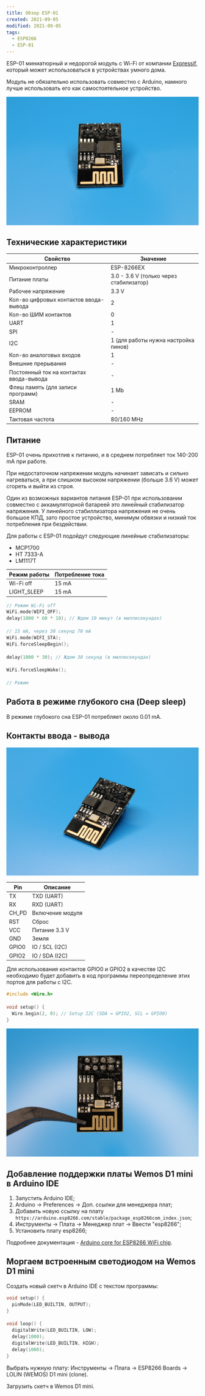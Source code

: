 ```yaml
---
title: Обзор ESP-01
created: 2021-09-05
modified: 2021-09-05
tags:
  - ESP8266
  - ESP-01
---
```


ESP-01 миниатюрный и недорогой модуль с Wi-Fi от компании [Expressif](https://www.espressif.com/), который может использоваться в устройствах умного дома.

Модуль не обязательно использовать совместно с Arduino, намного лучше использовать его как самостоятельное устройство.

![ESP-01](/posts/overview-esp-01/esp_01_01.jpg)

## Технические характеристики

| Свойство                                 | Значение                                |
|------------------------------------------|-----------------------------------------|
| Микроконтроллер                          | ESP-8266EX                              |
| Питание платы                            | 3.0 - 3.6 V (только через стабилизатор) |
| Рабочее напряжение                       | 3.3 V                                   |
| Кол-во цифровых контактов ввода-вывода   | 2                                       |
| Кол-во ШИМ контактов                     | 0                                       |
| UART                                     | 1                                       |
| SPI                                      | -                                       |
| I2C                                      | 1 (для работы нужна настройка пинов)    |
| Кол-во аналоговых входов                 | 1                                       |
| Внешние прерывания                       | -                                       |
| Постоянный ток на контактах ввода-вывода | -                                       |
| Флеш память (для записи программ)        | 1 Mb                                    |
| SRAM                                     | -                                       |
| EEPROM                                   | -                                       |
| Тактовая частота                         | 80/160 MHz                              |

## Питание

ESP-01 очень прихотлив к питанию, и в среднем потребляет ток 140-200 mA при работе.

При недостаточном напряжении модуль начинает зависать и сильно нагреваться, а при слишком высоком напряжении (больше 3.6 V) может сгореть и выйти из строя.

Один из возможных вариантов питания ESP-01 при использовании совместно с аккамуляторной батареей это линейный стабилизатор напряжения. У линейного стабиллизатора напряжения не очень большое КПД, зато простое устройство, минимум обвязки и низкий ток потребления при бездействии.

Для работы с ESP-01 подойдут следующие линейные стабилизаторы:

- MCP1700
- HT 7333-A
- LM1117T

| Режим работы | Потребление тока |
| -| -|
| Wi-Fi off | 15 mA |
| LIGHT_SLEEP | 15 mA |


```cpp
// Режим Wi-Fi off
WiFi.mode(WIFI_OFF);
delay(1000 * 60 * 10); // Ждем 10 минут (в миллисекундах)

// 15 mA, через 30 секунд 70 mA
WiFi.mode(WIFI_STA);
WiFi.forceSleepBegin();

delay(1000 * 30); // Ждем 30 секунд (в миллисекундах)

WiFi.forceSleepWake();

// Режим 
```

## Работа в режиме глубокого сна (Deep sleep)

В режиме глубокого сна ESP-01 потребляет около 0.01 mA.

## Контакты ввода - вывода

![ESP-01](/posts/overview-esp-01/esp_01_02.jpg)

| Pin   | Описание         |
|-------|------------------|
| TX    | TXD (UART)       |
| RX    | RXD (UART)       |
| CH_PD | Включение модуля |
| RST   | Сброс            |
| VCC   | Питание 3.3 V    |
| GND   | Земля            |
| GPIO0 | IO / SCL (I2C)   |
| GPIO2 | IO / SDA (I2C)   |

Для использования контактов GPIO0 и GPIO2 в качестве I2C необходимо будет добавить в код программы переопределение этих портов для работы с I2C.

```cpp
#include <Wire.h>

void setup() {
  Wire.begin(2, 0); // Setup I2C (SDA = GPIO2, SCL = GPIO0)
}
```

![ESP-01](/posts/overview-esp-01/esp_01_03.jpg)

## Добавление поддержки платы Wemos D1 mini в Arduino IDE

1. Запустить Arduino IDE;
2. Arduino -> Preferences -> Доп. ссылки для менеджера плат;
3. Добавить новую ссылку на плату `https://arduino.esp8266.com/stable/package_esp8266com_index.json`;
4. Инструменты -> Плата -> Менеджер плат -> Ввести "esp8266";
5. Установить плату esp8266;

Подробнее документация - [Arduino core for ESP8266 WiFi chip](https://github.com/esp8266/Arduino).

## Моргаем встроенным светодиодом на Wemos D1 mini

Создать новый скетч в Arduino IDE с текстом программы:

```cpp
void setup() {
  pinMode(LED_BUILTIN, OUTPUT);
}

void loop() {
  digitalWrite(LED_BUILTIN, LOW);
  delay(1000);
  digitalWrite(LED_BUILTIN, HIGH);
  delay(1000);
}
```

Выбрать нужную плату: Инструменты -> Плата -> ESP8266 Boards -> LOLIN (WEMOS) D1 mini (clone).

Загрузить скетч в Wemos D1 mini.